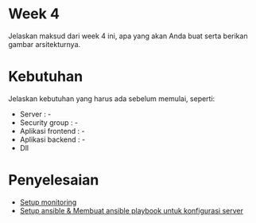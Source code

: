 # Week 4
Jelaskan maksud dari week 4 ini, apa yang akan Anda buat serta berikan gambar arsitekturnya.

# Kebutuhan
Jelaskan kebutuhan yang harus ada sebelum memulai, seperti:
- Server : -
- Security group : -
- Aplikasi frontend : -
- Aplikasi backend : -
- Dll

# Penyelesaian
- [Setup monitoring](setup-monitoring.md)
- [Setup ansible & Membuat ansible playbook untuk konfigurasi server](setup-ansible-dan-membuat-ansible-playbook-untuk-konfigurasi-server.md)